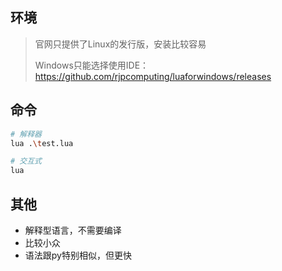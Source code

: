 ## 环境

> 官网只提供了Linux的发行版，安装比较容易
> 
> Windows只能选择使用IDE：<https://github.com/rjpcomputing/luaforwindows/releases>


## 命令

```sh
# 解释器
lua .\test.lua

# 交互式
lua
```


## 其他

- 解释型语言，不需要编译
- 比较小众
- 语法跟py特别相似，但更快